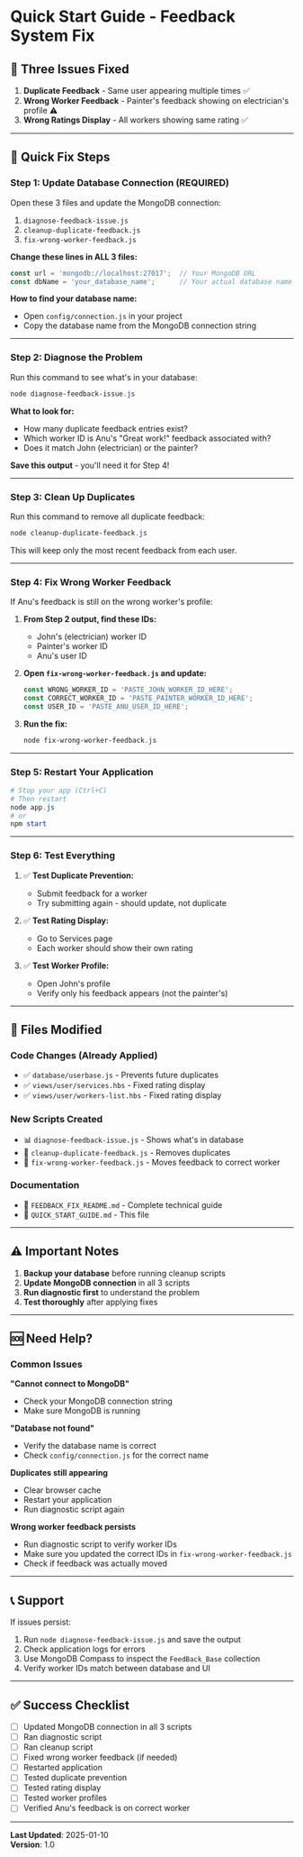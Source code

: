# Quick Start Guide - Feedback System Fix

## 🚨 Three Issues Fixed

1. **Duplicate Feedback** - Same user appearing multiple times ✅
2. **Wrong Worker Feedback** - Painter's feedback showing on electrician's profile ⚠️
3. **Wrong Ratings Display** - All workers showing same rating ✅

---

## 🎯 Quick Fix Steps

### Step 1: Update Database Connection (REQUIRED)

Open these 3 files and update the MongoDB connection:

1. `diagnose-feedback-issue.js`
2. `cleanup-duplicate-feedback.js`
3. `fix-wrong-worker-feedback.js`

**Change these lines in ALL 3 files:**
```javascript
const url = 'mongodb://localhost:27017';  // Your MongoDB URL
const dbName = 'your_database_name';      // Your actual database name
```

**How to find your database name:**
- Open `config/connection.js` in your project
- Copy the database name from the MongoDB connection string

---

### Step 2: Diagnose the Problem

Run this command to see what's in your database:

```powershell
node diagnose-feedback-issue.js
```

**What to look for:**
- How many duplicate feedback entries exist?
- Which worker ID is Anu's "Great work!" feedback associated with?
- Does it match John (electrician) or the painter?

**Save this output** - you'll need it for Step 4!

---

### Step 3: Clean Up Duplicates

Run this command to remove all duplicate feedback:

```powershell
node cleanup-duplicate-feedback.js
```

This will keep only the most recent feedback from each user.

---

### Step 4: Fix Wrong Worker Feedback

If Anu's feedback is still on the wrong worker's profile:

1. **From Step 2 output, find these IDs:**
   - John's (electrician) worker ID
   - Painter's worker ID
   - Anu's user ID

2. **Open `fix-wrong-worker-feedback.js` and update:**
   ```javascript
   const WRONG_WORKER_ID = 'PASTE_JOHN_WORKER_ID_HERE';
   const CORRECT_WORKER_ID = 'PASTE_PAINTER_WORKER_ID_HERE';
   const USER_ID = 'PASTE_ANU_USER_ID_HERE';
   ```

3. **Run the fix:**
   ```powershell
   node fix-wrong-worker-feedback.js
   ```

---

### Step 5: Restart Your Application

```powershell
# Stop your app (Ctrl+C)
# Then restart
node app.js
# or
npm start
```

---

### Step 6: Test Everything

1. ✅ **Test Duplicate Prevention:**
   - Submit feedback for a worker
   - Try submitting again - should update, not duplicate

2. ✅ **Test Rating Display:**
   - Go to Services page
   - Each worker should show their own rating

3. ✅ **Test Worker Profile:**
   - Open John's profile
   - Verify only his feedback appears (not the painter's)

---

## 📁 Files Modified

### Code Changes (Already Applied)
- ✅ `database/userbase.js` - Prevents future duplicates
- ✅ `views/user/services.hbs` - Fixed rating display
- ✅ `views/user/workers-list.hbs` - Fixed rating display

### New Scripts Created
- 📊 `diagnose-feedback-issue.js` - Shows what's in database
- 🧹 `cleanup-duplicate-feedback.js` - Removes duplicates
- 🔧 `fix-wrong-worker-feedback.js` - Moves feedback to correct worker

### Documentation
- 📖 `FEEDBACK_FIX_README.md` - Complete technical guide
- 🚀 `QUICK_START_GUIDE.md` - This file

---

## ⚠️ Important Notes

1. **Backup your database** before running cleanup scripts
2. **Update MongoDB connection** in all 3 scripts
3. **Run diagnostic first** to understand the problem
4. **Test thoroughly** after applying fixes

---

## 🆘 Need Help?

### Common Issues

**"Cannot connect to MongoDB"**
- Check your MongoDB connection string
- Make sure MongoDB is running

**"Database not found"**
- Verify the database name is correct
- Check `config/connection.js` for the correct name

**Duplicates still appearing**
- Clear browser cache
- Restart your application
- Run diagnostic script again

**Wrong worker feedback persists**
- Run diagnostic script to verify worker IDs
- Make sure you updated the correct IDs in `fix-wrong-worker-feedback.js`
- Check if feedback was actually moved

---

## 📞 Support

If issues persist:
1. Run `node diagnose-feedback-issue.js` and save the output
2. Check application logs for errors
3. Use MongoDB Compass to inspect the `FeedBack_Base` collection
4. Verify worker IDs match between database and UI

---

## ✅ Success Checklist

- [ ] Updated MongoDB connection in all 3 scripts
- [ ] Ran diagnostic script
- [ ] Ran cleanup script
- [ ] Fixed wrong worker feedback (if needed)
- [ ] Restarted application
- [ ] Tested duplicate prevention
- [ ] Tested rating display
- [ ] Tested worker profiles
- [ ] Verified Anu's feedback is on correct worker

---

**Last Updated**: 2025-01-10  
**Version**: 1.0